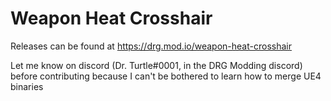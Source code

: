 # Weapon Heat Crosshair

Releases can be found at https://drg.mod.io/weapon-heat-crosshair

Let me know on discord (Dr. Turtle#0001, in the DRG Modding discord) before contributing because I can't be bothered to learn how to merge UE4 binaries
